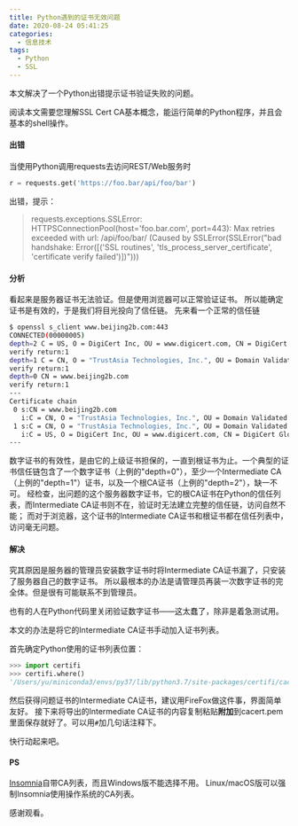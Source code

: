 ```yaml
---
title: Python遇到的证书无效问题
date: 2020-08-24 05:41:25
categories:
  - 信息技术
tags:
  - Python
  - SSL
---
```

本文解决了一个Python出错提示证书验证失败的问题。

<!-- more -->

阅读本文需要您理解SSL Cert CA基本概念，能运行简单的Python程序，并且会基本的shell操作。

#### 出错
当使用Python调用requests去访问REST/Web服务时
```python
r = requests.get('https://foo.bar/api/foo/bar')
```
出错，提示：

>requests.exceptions.SSLError: HTTPSConnectionPool(host='foo.bar.com', port=443): Max retries exceeded with url: /api/foo/bar/ (Caused by SSLError(SSLError("bad handshake: Error([('SSL routines', 'tls_process_server_certificate', 'certificate verify failed')])")))

#### 分析
看起来是服务器证书无法验证。但是使用浏览器可以正常验证证书。
所以能确定证书是有效的，于是我们将目光投向了信任链。
先来看一个正常的信任链
```bash
$ openssl s_client www.beijing2b.com:443
CONNECTED(00000005)
depth=2 C = US, O = DigiCert Inc, OU = www.digicert.com, CN = DigiCert Global Root CA
verify return:1
depth=1 C = CN, O = "TrustAsia Technologies, Inc.", OU = Domain Validated SSL, CN = TrustAsia TLS RSA CA
verify return:1
depth=0 CN = www.beijing2b.com
verify return:1
---
Certificate chain
 0 s:CN = www.beijing2b.com
   i:C = CN, O = "TrustAsia Technologies, Inc.", OU = Domain Validated SSL, CN = TrustAsia TLS RSA CA
 1 s:C = CN, O = "TrustAsia Technologies, Inc.", OU = Domain Validated SSL, CN = TrustAsia TLS RSA CA
   i:C = US, O = DigiCert Inc, OU = www.digicert.com, CN = DigiCert Global Root CA
---

```
数字证书的有效性，是由它的上级证书担保的，一直到根证书为止。一个典型的证书信任链包含了一个数字证书（上例的"depth=0"），至少一个Intermediate CA（上例的"depth=1"）证书，以及一个根CA证书（上例的"depth=2"），缺一不可。
经检查，出问题的这个服务器数字证书，它的根CA证书在Python的信任列表，而Intermediate CA证书则不在，验证时无法建立完整的信任链，访问自然不能；
而对于浏览器，这个证书的Intermediate CA证书和根证书都在信任列表中，访问毫无问题。

#### 解决
究其原因是服务器的管理员安装数字证书时将Intermediate CA证书漏了，只安装了服务器自己的数字证书。
所以最根本的办法是请管理员再装一次数字证书的完全体。但是很有可能联系不到管理员。

也有的人在Python代码里关闭验证数字证书——这太蠢了，除非是着急测试用。

本文的办法是将它的Intermediate CA证书手动加入证书列表。

首先确定Python使用的证书列表位置：
```python
>>> import certifi
>>> certifi.where()
'/Users/yu/miniconda3/envs/py37/lib/python3.7/site-packages/certifi/cacert.pem'
```
然后获得问题证书的Intermediate CA证书，建议用FireFox做这件事，界面简单友好。
接下来将导出的Intermediate CA证书的内容复制粘贴**附加**到cacert.pem里面保存就好了。可以用`#`加几句话注释下。

快行动起来吧。

#### PS
[Insomnia](https://Insomnia.rest)自带CA列表，而且Windows版不能选择不用。 Linux/macOS版可以强制Insomnia使用操作系统的CA列表。

感谢观看。